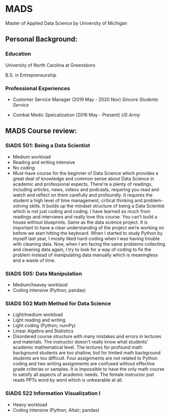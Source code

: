 # MADS
Master of Applied Data Science by University of Michigan
## Personal Background:
### Education
University of North Carolina at Greensboro

B.S. in Entrepreneurship 
### Professional Experiences
* Customer Service Manager (2019 May - 2020 Nov)
  *Sincere Students Service*

* Combat Medic Speicalization (2016 May - Present)
  *US Army*

## MADS Course review:
### SIADS 501: Being a Data Scientist
* Medium workload
* Reading and writing intensive
* No coding
* Must-have course for the beginner of Data Science which provides a great deal of knowledge and common sense about Data Science in academic and professional espects. There're a plenty of readings, including articles, news, videos and podcasts, requiring you read and watch and reflect on them carefully and profoundly. It requires the student a high level of time management, critical thinking and problem-solving skills. It builds up the mindset structure of being a Data Scientist which is not just coding and coding. I have learned so much from readings and interviews and really love this course. You can’t build a house without blueprints. Same as the data science project. It is important to have a clear understanding of the project we’re working on before we start hitting the keyboard. When I started to study Python by myself last year, I mostly liked hard-coding when I was having trouble with cleaning data. Now, when I am facing the same problems collecting and cleaning data again, I try to look for a way of coding to fix the problem instead of manipulating data manually which is meaningless and a waste of time.


### SIADS 505: Data Manipulation
* Medium/heavey worklaod
* Coding intensive (Python; pandas)

### SIADS 502 Math Method for Data Science
* Light/medium workload
* Light reading and writing
* Light coding (Python; numPy)
* Linear Algebra and Statistics
* Disordered course structure with many mistakes and errors in lectures and materials. The instructor doesn't really know what students' academic mathematical level. The lectures for profound math background students are too shallow, but for limited math background students are too difficult. Four assignments are not related to Python coding and two writing assignments are confused without effective grade criterias or samples. It is impossible to have the only math course to satisfy all aspects of academic needs. The female instructor just reads PPTs word by word which is unbearable at all.

### SIADS 522 Information Visualization I
* Heavy workload
* Coding intensive (Python; Altair; pandas)
